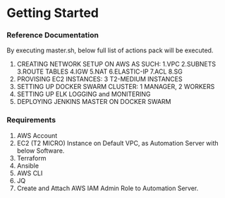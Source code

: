 # Getting Started

### Reference Documentation

By executing master.sh, below full list of actions pack will be executed.
1. CREATING NETWORK SETUP ON AWS AS SUCH: 1.VPC 2.SUBNETS 3.ROUTE TABLES 4.IGW 5.NAT 6.ELASTIC-IP 7.ACL 8.SG 
2. PROVISING EC2 INSTANCES: 3 T2-MEDIUM INSTANCES
3. SETTING UP DOCKER SWARM CLUSTER: 1 MANAGER, 2 WORKERS 
4. SETTING UP ELK LOGGING and MONITERING
5. DEPLOYING JENKINS MASTER ON DOCKER SWARM  

### Requirements
1. AWS Account
2. EC2 (T2 MICRO) Instance on Default VPC, as Automation Server with below Software. 
  1. Terraform
  2. Ansible
  3. AWS CLI
  4. JQ
3. Create and Attach AWS IAM Admin Role to Automation Server.   
 
